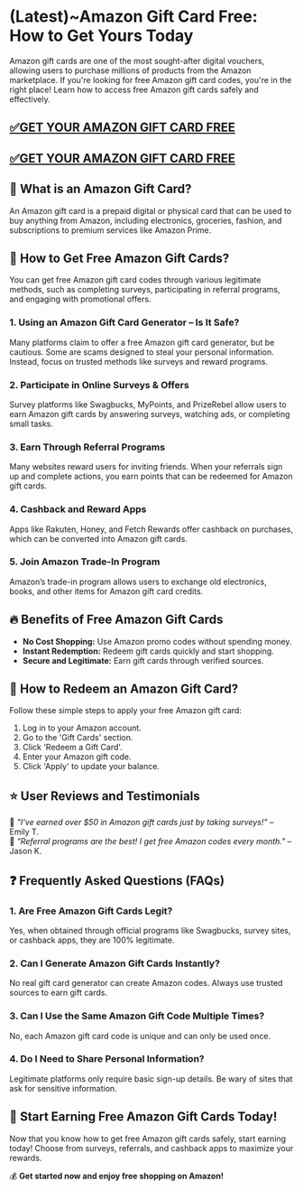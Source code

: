# (Latest)~Amazon Gift Card Free: How to Get Yours Today

Amazon gift cards are one of the most sought-after digital vouchers, allowing users to purchase millions of products from the Amazon marketplace. If you're looking for free Amazon gift card codes, you're in the right place! Learn how to access free Amazon gift cards safely and effectively.

## <a href="https://giftcodehive.com/amazon-gift-card/">✅GET YOUR AMAZON GIFT CARD FREE</a>

## <a href="https://giftcodehive.com/amazon-gift-card/">✅GET YOUR AMAZON GIFT CARD FREE</a>

## 🎁 What is an Amazon Gift Card?

An Amazon gift card is a prepaid digital or physical card that can be used to buy anything from Amazon, including electronics, groceries, fashion, and subscriptions to premium services like Amazon Prime.

## 🚀 How to Get Free Amazon Gift Cards?

You can get free Amazon gift card codes through various legitimate methods, such as completing surveys, participating in referral programs, and engaging with promotional offers.

### 1. **Using an Amazon Gift Card Generator – Is It Safe?**

Many platforms claim to offer a free Amazon gift card generator, but be cautious. Some are scams designed to steal your personal information. Instead, focus on trusted methods like surveys and reward programs.

### 2. **Participate in Online Surveys & Offers**

Survey platforms like Swagbucks, MyPoints, and PrizeRebel allow users to earn Amazon gift cards by answering surveys, watching ads, or completing small tasks.

### 3. **Earn Through Referral Programs**

Many websites reward users for inviting friends. When your referrals sign up and complete actions, you earn points that can be redeemed for Amazon gift cards.

### 4. **Cashback and Reward Apps**

Apps like Rakuten, Honey, and Fetch Rewards offer cashback on purchases, which can be converted into Amazon gift cards.

### 5. **Join Amazon Trade-In Program**

Amazon’s trade-in program allows users to exchange old electronics, books, and other items for Amazon gift card credits.

## 🔥 Benefits of Free Amazon Gift Cards

- **No Cost Shopping:** Use Amazon promo codes without spending money.
- **Instant Redemption:** Redeem gift cards quickly and start shopping.
- **Secure and Legitimate:** Earn gift cards through verified sources.

## 🛒 How to Redeem an Amazon Gift Card?

Follow these simple steps to apply your free Amazon gift card:

1. Log in to your Amazon account.
2. Go to the 'Gift Cards' section.
3. Click 'Redeem a Gift Card'.
4. Enter your Amazon gift code.
5. Click 'Apply' to update your balance.

## ⭐ User Reviews and Testimonials

🔹 *"I’ve earned over $50 in Amazon gift cards just by taking surveys!"* – Emily T.  
🔹 *"Referral programs are the best! I get free Amazon codes every month."* – Jason K.

## ❓ Frequently Asked Questions (FAQs)

### 1. **Are Free Amazon Gift Cards Legit?**
Yes, when obtained through official programs like Swagbucks, survey sites, or cashback apps, they are 100% legitimate.

### 2. **Can I Generate Amazon Gift Cards Instantly?**
No real gift card generator can create Amazon codes. Always use trusted sources to earn gift cards.

### 3. **Can I Use the Same Amazon Gift Code Multiple Times?**
No, each Amazon gift card code is unique and can only be used once.

### 4. **Do I Need to Share Personal Information?**
Legitimate platforms only require basic sign-up details. Be wary of sites that ask for sensitive information.

## 🎯 Start Earning Free Amazon Gift Cards Today!

Now that you know how to get free Amazon gift cards safely, start earning today! Choose from surveys, referrals, and cashback apps to maximize your rewards.

💰 **Get started now and enjoy free shopping on Amazon!**

